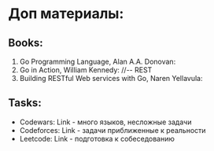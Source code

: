 # Доп материалы:

## Books:
1. Go Programming Language, Alan A.A. Donovan:
2. Go in Action, William Kennedy:
//-- REST 
3. Building RESTful Web services with Go, Naren Yellavula:

## Tasks:
- Codewars: Link - много языков, несложные задачи
- Codeforces: Link - задачи приближенные к реальности
- Leetcode: Link - подготовка к собеседованию

